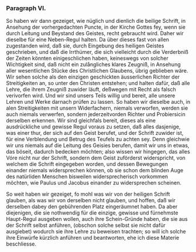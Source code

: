 
<!-- Seite 133 -->

### Paragraph VI. ###
  
So haben wir dann gezeiget, wie nüglich und 
dienlich die beilige Schrift, in Ansehung der vorhergedachten
Puncte, in der Kirche Gottes fey, wenn sie 
durch Leitung und Beystand des Geistes, recht gebraucht 
wird. Daher wir dieselbe für eine Neben-Regul halten.
Da über dieses fast von allen zugestanden wird,
daß sie, durch Eingebung des heiligen Geistes geschrieben,
und daß die Irrthümer, die sich vielleicht durch die
Verderbniß der Zeiten könnten einigeschlichen haben,
keineswegs von solcher Wichtigkeit sind, daß nicht ein
zulångliches klares Zeugniß, in Ansehung aller wesentlichen
Stücke des Christlichen Glaubens, übrig geblieben
wäre. Wir sehen solche als den einzigen geschickten
äusserlichen Richter der Streitigkeiten an, so unter den Christen entstehen; und halten dafür, daß alle Lehre,
die ihrem Zeugniß zuwider läuft, deßwegen mit
Recht als falsch verivorfen wird. Und wir sind unsers
Teils willig und bereit, alle unsere Lehren und Werke
darnach prüfen zu lassen. So haben wir dieselbe auch,
in alen Streitigkeiten mit unsern Widerfachern, niemals
verworfen, werden sie auch niemals verwerfen,
sondern jederzeitvorden Richter und Probiersicin derselben
erkennen. Wir sind gleichfals bereit, dieses als
eine ausdrückliche und gewisse Regul voraus zu setzen,
daß alles dasjenige, was einer thur, der sich auf
den Geist berufet, und der Schrift zuwider ist,
für eine Verblendung und Betrug des Teufels zu<!-- Seite 134 -->
achten sey. Denn gleichwie wir uns niemals auf die
Leitung des Geisies berufen, damit wir uns in etwas,
das böseit, dadurch bedecken möchten; also wissen wir
hingegen, das alles Vóre nicht nur der Schrift, sondern
dem Geist zuförderst widerspricht, von welchem die
Schrift eingegeben worden, und dessen Bewegungen
einander niemals widersprechen können, ob sie schon
dem blinden Auge des natürliden Menschen bisweilen
widersprecherisch vorkommen möchten, wie Paulus
und Jacobus einander zu widersprechen scheinen.

So weit haben wir gezeiget, fo mohl was wir von
der heiligen Schrift glauben, als was wir von derselben
nicht glauben, und hoffen, daß wir derselben dabey
den gebührenden Platz eingeräumnet haben. Da aber
diejenigen, die sie nothwendig für die einzige, gewisse
und fürnehmste Haupt-Regul ausgeben wollen, auch
ihre Schein-Gründe haben, die sie aus der Schrift selbst
anführen, (obschon solche selbst sie nicht dafür ausgiebet)
wodurch sie ihre Lehre zu beweisen trachten; so
will ich solche ihre Einwürfe kürzlich anführen und beantworten,
ehe ich diese Materie beschliesse.

